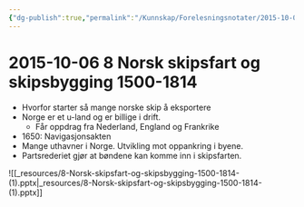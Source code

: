 ```yaml
---
{"dg-publish":true,"permalink":"/Kunnskap/Forelesningsnotater/2015-10-06 8 Norsk skipsfart og skipsbygging 1500-1814/","tags":["historie","hi110","forelesning"]}
---
```



# 2015-10-06 8 Norsk skipsfart og skipsbygging 1500-1814
* Hvorfor starter så mange norske skip å eksportere
* Norge er et u-land og er billige i drift.
	* Får oppdrag fra Nederland, England og Frankrike
* 1650: Navigasjonsakten
* Mange uthavner i Norge. Utvikling mot oppankring i byene.
* Partsrederiet gjør at bøndene kan komme inn i skipsfarten.

![[_resources/8-Norsk-skipsfart-og-skipsbygging-1500-1814-(1).pptx\|_resources/8-Norsk-skipsfart-og-skipsbygging-1500-1814-(1).pptx]]
